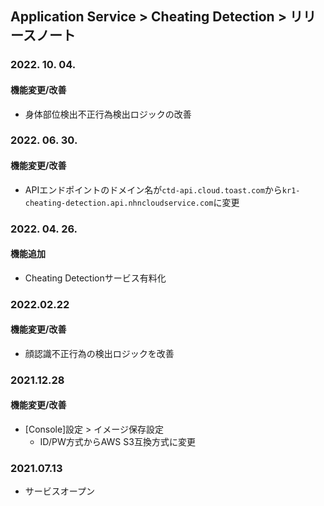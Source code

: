 ## Application Service > Cheating Detection > リリースノート
### 2022. 10. 04.
#### 機能変更/改善
* 身体部位検出不正行為検出ロジックの改善
### 2022. 06. 30.
#### 機能変更/改善
* APIエンドポイントのドメイン名が`ctd-api.cloud.toast.com`から`kr1-cheating-detection.api.nhncloudservice.com`に変更
### 2022. 04. 26.
#### 機能追加
* Cheating Detectionサービス有料化
### 2022.02.22
#### 機能変更/改善
* 顔認識不正行為の検出ロジックを改善
### 2021.12.28
#### 機能変更/改善
* [Console]設定 > イメージ保存設定
	*  ID/PW方式からAWS S3互換方式に変更

### 2021.07.13
* サービスオープン

